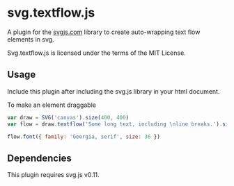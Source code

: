 # svg.textflow.js

A plugin for the [svgjs.com](http://svgjs.com) library to create auto-wrapping text flow elements in svg.

Svg.textflow.js is licensed under the terms of the MIT License.

## Usage
Include this plugin after including the svg.js library in your html document.

To make an element draggable

```javascript
var draw = SVG('canvas').size(400, 400)
var flow = draw.textflow('Some long text, including \nline breaks.').size()

flow.font({ family: 'Georgia, serif', size: 36 })
```

## Dependencies
This plugin requires svg.js v0.11.